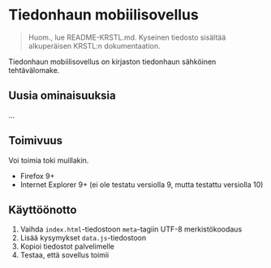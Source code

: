 # Tiedonhaun mobiilisovellus

> Huom., lue README-KRSTL.md. Kyseinen tiedosto sisältää alkuperäisen KRSTL:n dokumentaation.

Tiedonhaun mobiilisovellus on kirjaston tiedonhaun sähköinen tehtävälomake.

## Uusia ominaisuuksia

...

## Toimivuus

Voi toimia toki muillakin.

- Firefox 9+
- Internet Explorer 9+ (ei ole testatu versiolla 9, mutta testattu versiolla 10)

## Käyttöönotto

1. Vaihda `index.html`-tiedostoon `meta`-tagiin UTF-8 merkistökoodaus
2. Lisää kysymykset `data.js`-tiedostoon
3. Kopioi tiedostot palvelimelle
4. Testaa, että sovellus toimii
